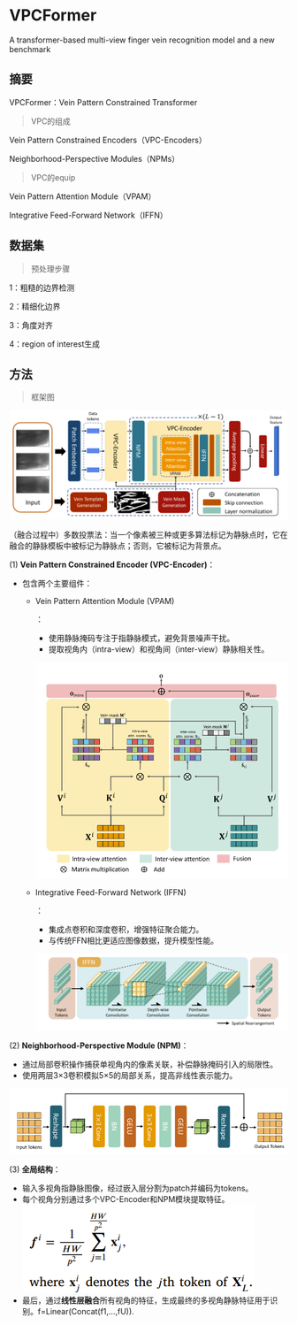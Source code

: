 # VPCFormer

A transformer-based multi-view finger vein recognition model
and a new benchmark

## 摘要

VPCFormer：Vein Pattern Constrained Transformer

> VPC的组成

Vein Pattern Constrained Encoders（VPC-Encoders）

Neighborhood-Perspective Modules（NPMs）

> VPC的equip

Vein Pattern Attention Module（VPAM）

Integrative Feed-Forward Network（IFFN）

## 数据集

> 预处理步骤

1：粗糙的边界检测

2：精细化边界

3：角度对齐

4：region of interest生成

## 方法

> 框架图

![73193527842](VPCFormer.assets/1731935278428.png)

（融合过程中）多数投票法：当一个像素被三种或更多算法标记为静脉点时，它在融合的静脉模板中被标记为静脉点；否则，它被标记为背景点。

(1) **Vein Pattern Constrained Encoder (VPC-Encoder)**：

- 包含两个主要组件：

  - Vein Pattern Attention Module (VPAM)

    ：

    - 使用静脉掩码专注于指静脉模式，避免背景噪声干扰。
    - 提取视角内（intra-view）和视角间（inter-view）静脉相关性。

    ![73193771797](VPCFormer.assets/1731937717973.png)

  - Integrative Feed-Forward Network (IFFN)

    ：

    - 集成点卷积和深度卷积，增强特征聚合能力。
    - 与传统FFN相比更适应图像数据，提升模型性能。

    ![73193774105](VPCFormer.assets/1731937741051.png)

(2) **Neighborhood-Perspective Module (NPM)**：

- 通过局部卷积操作捕获单视角内的像素关联，补偿静脉掩码引入的局限性。
- 使用两层3×3卷积模拟5×5的局部关系，提高非线性表示能力。

![73193822390](VPCFormer.assets/1731938223901.png)

(3) **全局结构**：

- 输入多视角指静脉图像，经过嵌入层分割为patch并编码为tokens。
- 每个视角分别通过多个VPC-Encoder和NPM模块提取特征。![73193926905](VPCFormer.assets/1731939269055.png)
- 最后，通过**线性层融合**所有视角的特征，生成最终的多视角静脉特征用于识别。f=Linear(Concat(f1,...,fU)).







